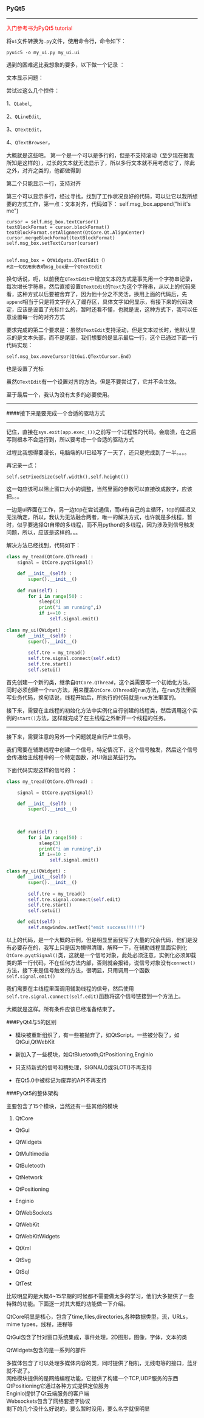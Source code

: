 ### PyQt5

---



<font color="red">入门参考书为PyQt5 tutorial</font>

将`ui`文件转换为`.py`文件，使用命令行，命令如下：

	pyuic5 -o my_ui.py my_ui.ui


遇到的困难远比我想象的要多，以下做一个记录 ：


文本显示问题：


尝试过这么几个控件：

1、`QLabel`, 

2、`QLineEdit`,

3、`QTextEdit`，

4、`QTextBrowser`，

大概就是这些吧。
第一个是一个可以是多行的，但是不支持滚动（至少现在据我所知是这样的），过长的文本就无法显示了，所以多行文本就不用考虑它了，除此之外，对齐之类的，他都做得到

第二个只能显示一行，支持对齐

第三个可以显示多行，经过寻找，找到了工作状况良好的代码，可以让它以我所想要的方式工作，第一点：文本对齐，代码如下：
	self.msg_box.append("hi it's me")

    cursor = self.msg_box.textCursor()
    textBlockFormat = cursor.blockFormat()
    textBlockFormat.setAlignment(QtCore.Qt.AlignCenter)
    cursor.mergeBlockFormat(textBlockFormat)
    self.msg_box.setTextCursor(cursor) 


	self.msg_box = QtWidgets.QTextEdit（）
	#这一句仅用来表明msg_box是一个QTextEdit

换句话说，呃，以前我在`QTextEdit`中增加文本的方式是事先用一个字符串记录，每次增长字符串，然后直接设置`QTextEdit`的`Text`为这个字符串，从以上的代码来看，这种方式以后要被舍弃了，因为他十分之不灵活，换用上面的代码后，先`append`相当于只是将文字存入了缓存区，具体文字如何显示，有接下来的代码决定，应该是设置了光标什么的，暂时还看不懂，也就是说，这种方式下，我可以任意设置每一行的对齐方式


要求完成的第二个要求是：虽然`QTextEdit`支持滚动，但是文本过长时，他默认显示的是文本头部，而不是尾部，我们想要的是显示最后一行，这个已通过下面一行代码实现：

	self.msg_box.moveCursor(QtGui.QTextCursor.End)

也是设置了光标

虽然`QTextEdit`有一个设置对齐的方法，但是不要尝试了，它并不会生效。


至于最后一个，我认为没有太多的必要使用。

---

####接下来是要完成一个合适的驱动方式

---
记住，直接在`sys.exit(app.exec_())`之前写一个过程性的代码，会崩溃，在之后写则根本不会运行到，所以要考虑一个合适的驱动方式



过程比我想得要漫长，电脑端的UI已经写了一天了，还只是完成到了一半。。。。


再记录一点：

	self.setFixedSize(self.width(),self.height())

这一句应该可以阻止窗口大小的调整，当然里面的参数可以直接改成数字，应该把。。。



一边是ui界面在工作，另一边tcp在尝试通信，而ui有自己的主循环，tcp的延迟又无法确定，所以，我认为无法融合两者，唯一的解决方式，也许就是多线程，暂时，似乎要选择Qt自带的多线程，而不用python的多线程，因为涉及到信号触发问题，所以，应该是这样的。。。

解决方法已经找到，代码如下：

~~~python
class my_tread(QtCore.QThread) :
	signal = QtCore.pyqtSignal()

	def __init__(self) :
    	super().__init__()
 
	def run(self) :
    	for i in range(50) :
        	sleep(3)
        	print("i am running",i)
        	if i==10 :
            	self.signal.emit()
                
class my_ui(QWidget) :
	def __init__(self) :
    	super().__init__()
    
    	self.tre = my_tread()
    	self.tre.signal.connect(self.edit)
    	self.tre.start()
    	self.setui()
~~~


首先创建一个新的类，继承自`QtCore.QThread`，这个类需要写一个初始化方法，同时必须创建一个`run`方法，用来覆盖`QtCore.QThread`的`run`方法，在`run`方法里面写业务代码，换句话说，线程开始后，所执行的代码就是`run`方法里面的。

接下来，需要在主线程的初始化方法中实例化自行创建的线程类，然后调用这个实例的`start()`方法，这样就完成了在主线程之外新开一个线程的任务。

---

接下来，需要注意的另外一个问题就是自行产生信号。


我们需要在辅助线程中创建一个信号，特定情况下，这个信号触发，然后这个信号会传递给主线程中的一个特定函数，对UI做出某些行为。

下面代码实现这样的信号的 ：

~~~python
class my_tread(QtCore.QThread) :

	signal = QtCore.pyqtSignal()

	def __init__(self) :
    	super().__init__()
    
    
    
	def run(self) :
    	for i in range(50) :
        	sleep(3)
        	print("i am running",i)
        	if i==10 :
            	self.signal.emit()

class my_ui(QWidget) :
	def __init__(self) :
    	super().__init__()
    
    	self.tre = my_tread()
    	self.tre.signal.connect(self.edit)
    	self.tre.start()
    	self.setui()

	def edit(self) :
    	self.msgwindow.setText("emit success!!!!!")
~~~




以上的代码，是一个大概的示例，但是明显里面我写了大量的冗余代码，他们是没有必要存在的，我写上只是因为懒得清理，解释一下，在辅助线程里面实例化`QtCore.pyqtSignal()`类，这就是一个信号对象，此处必须注意，实例化必须卸载类的第一行代码，不在任何方法内部，否则就会报错，说信号对象没有`connect()`方法，接下来是信号触发的方法，很明显，只用调用一个函数`self.signal.emit()`

我们需要在主线程里面调用辅助线程的信号，然后使用`self.tre.signal.connect(self.edit)`函数将这个信号链接到一个方法上。

大概就是这样。所有条件应该已经准备结束了。        

###PyQt4与5的区别

- 模块被重新组织了，有一些被抛弃了，如QtScript，一些被分裂了，如QtGui,QtWebKit

- 新加入了一些模块，如QtBluetooth,QtPositioning,Enginio

- 只支持新式的信号和槽处理，SIGNAL()或SLOT()不再支持

- 在Qt5.0中被标记为废弃的API不再支持

###PyQt5的整体架构

主要包含了15个模块，当然还有一些其他的模块



1.  QtCore

-  QtGui

-  QtWidgets

-  QtMultimedia

-  QtBuletooth

-  QtNetwork

-  QtPositioning

-  Enginio

-  QtWebSockets

-  QtWebKit

-  QtWebKitWidgets

-  QtXml

-  QtSvg

-  QtSql

-  QtTest

比较明显的是大概4~15早期的时候都不需要做太多的学习，他们大多提供了一些特殊的功能。下面逐一对其大概的功能做一下介绍。

QtCore明显是核心，包含了time,files,directories,各种数据类型，流，URLs，mime types，线程，进程等  

QtGui包含了针对窗口系统集成，事件处理，2D图形，图像，字体，文本的类  

QtWidgets包含的是一系列的部件  

多媒体包含了可以处理多媒体内容的类，同时提供了相机，无线电等的接口，蓝牙就不说了。  
网络模块提供的是网络编程功能，它提供了构建一个TCP,UDP服务的东西  
QtPositioning它通过各种方式提供定位服务  
Enginio提供了Qt云端服务的客户端  
Websockets包含了网络套接字协议  
剩下的几个没什么好说的，要么暂时没用，要么名字就很明显

